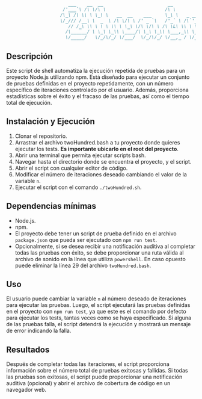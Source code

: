 ```md
                       ___    __  __                        __                    __     
                     /'___`\ /\ \/\ \                      /\ \                  /\ \    
                    /\_\ /\ \\ \ \_\ \   __  __    ___     \_\ \   _ __    __    \_\ \   
                    \/_/// /__\ \  _  \ /\ \/\ \ /' _ `\   /'_` \ /\`'__\/'__`\  /'_` \  
                       // /_\ \\ \ \ \ \\ \ \_\ \/\ \/\ \ /\ \L\ \\ \ \//\  __/ /\ \L\ \ 
                      /\______/ \ \_\ \_\\ \____/\ \_\ \_\\ \___,_\\ \_\\ \____\\ \___,_\
                      \/_____/   \/_/\/_/ \/___/  \/_/\/_/ \/__,_ / \/_/ \/____/ \/__,_ /
```

## Descripción
Este script de shell automatiza la ejecución repetida de pruebas para un proyecto Node.js utilizando npm. Está diseñado para ejecutar un conjunto de pruebas definidas en el proyecto repetidamente, con un número específico de iteraciones controlado por el usuario. Además, proporciona estadísticas sobre el éxito y el fracaso de las pruebas, así como el tiempo total de ejecución.

## Instalación y Ejecución
1. Clonar el repositorio.
2. Arrastrar el archivo twoHundred.bash a tu proyecto donde quieres ejecutar los tests. **Es importante ubicarlo en el root del proyecto**.
3. Abrir una terminal que permita ejecutar scripts bash.
4. Navegar hasta el directorio donde se encuentra el proyecto, y el script.
5. Abrir el script con cualquier editor de código.
6. Modificar el número de iteraciones deseado cambiando el valor de la variable `n`.
7. Ejecutar el script con el comando `./twoHundred.sh`.

## Dependencias mínimas
- Node.js.
- npm.
- El proyecto debe tener un script de prueba definido en el archivo `package.json` que pueda ser ejecutado con `npm run test`.
- Opcionalmente, si se desea recibir una notificación auditiva al completar todas las pruebas con éxito, se debe proporcionar una ruta válida al archivo de sonido en la línea que utiliza `powershell`. En caso opuesto puede eliminar la línea 29 del archivo `twoHundred.bash`.

## Uso
El usuario puede cambiar la variable `n` al número deseado de iteraciones para ejecutar las pruebas. Luego, el script ejecutará las pruebas definidas en el proyecto con `npm run test`, ya que este es el comando por defecto para ejecutar los tests, tantas veces como se haya especificado. Si alguna de las pruebas falla, el script detendrá la ejecución y mostrará un mensaje de error indicando la falla.

## Resultados
Después de completar todas las iteraciones, el script proporciona información sobre el número total de pruebas exitosas y fallidas. Si todas las pruebas son exitosas, el script puede proporcionar una notificación auditiva (opcional) y abrir el archivo de cobertura de código en un navegador web.
